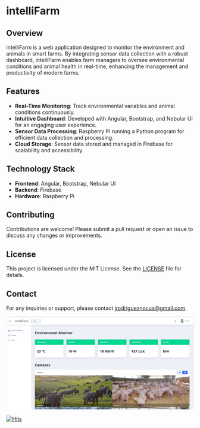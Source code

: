 # intelliFarm

## Overview

intelliFarm is a web application designed to monitor the environment and animals in smart farms. By integrating sensor data collection with a robust dashboard, intelliFarm enables farm managers to oversee environmental conditions and animal health in real-time, enhancing the management and productivity of modern farms.

## Features

- **Real-Time Monitoring**: Track environmental variables and animal conditions continuously.
- **Intuitive Dashboard**: Developed with Angular, Bootstrap, and Nebular UI for an engaging user experience.
- **Sensor Data Processing**: Raspberry Pi running a Python program for efficient data collection and processing.
- **Cloud Storage**: Sensor data stored and managed in Firebase for scalability and accessibility.

## Technology Stack

- **Frontend**: Angular, Bootstrap, Nebular UI
- **Backend**: Firebase
- **Hardware**: Raspberry Pi

## Contributing

Contributions are welcome! Please submit a pull request or open an issue to discuss any changes or improvements.

## License

This project is licensed under the MIT License. See the [LICENSE](LICENSE) file for details.

## Contact

For any inquiries or support, please contact [jrodrigueznocua@gmail.com](mailto:your-email@example.com).


![GeneralDashboard1.png](https://github.com/jrodriguez19/intelliFarm/blob/master/screenshots/GeneralDashboard1.png?raw=true)

[![Hits](https://hits.seeyoufarm.com/api/count/incr/badge.svg?url=https%3A%2F%2Fgithub.com%2Fjrodriguez19%2FintelliFarm&count_bg=%2379C83D&title_bg=%23555555&icon=&icon_color=%23E7E7E7&title=hits&edge_flat=false)](https://hits.seeyoufarm.com)

